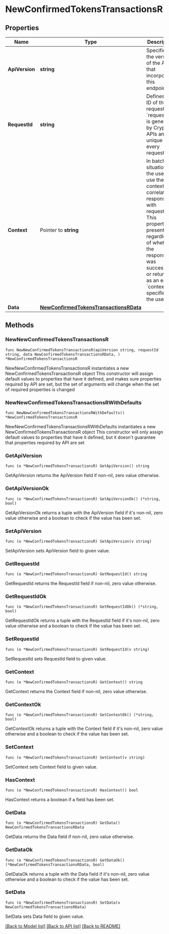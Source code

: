 # NewConfirmedTokensTransactionsR

## Properties

Name | Type | Description | Notes
------------ | ------------- | ------------- | -------------
**ApiVersion** | **string** | Specifies the version of the API that incorporates this endpoint. | 
**RequestId** | **string** | Defines the ID of the request. The &#x60;requestId&#x60; is generated by Crypto APIs and it&#39;s unique for every request. | 
**Context** | Pointer to **string** | In batch situations the user can use the context to correlate responses with requests. This property is present regardless of whether the response was successful or returned as an error. &#x60;context&#x60; is specified by the user. | [optional] 
**Data** | [**NewConfirmedTokensTransactionsRData**](NewConfirmedTokensTransactionsRData.md) |  | 

## Methods

### NewNewConfirmedTokensTransactionsR

`func NewNewConfirmedTokensTransactionsR(apiVersion string, requestId string, data NewConfirmedTokensTransactionsRData, ) *NewConfirmedTokensTransactionsR`

NewNewConfirmedTokensTransactionsR instantiates a new NewConfirmedTokensTransactionsR object
This constructor will assign default values to properties that have it defined,
and makes sure properties required by API are set, but the set of arguments
will change when the set of required properties is changed

### NewNewConfirmedTokensTransactionsRWithDefaults

`func NewNewConfirmedTokensTransactionsRWithDefaults() *NewConfirmedTokensTransactionsR`

NewNewConfirmedTokensTransactionsRWithDefaults instantiates a new NewConfirmedTokensTransactionsR object
This constructor will only assign default values to properties that have it defined,
but it doesn't guarantee that properties required by API are set

### GetApiVersion

`func (o *NewConfirmedTokensTransactionsR) GetApiVersion() string`

GetApiVersion returns the ApiVersion field if non-nil, zero value otherwise.

### GetApiVersionOk

`func (o *NewConfirmedTokensTransactionsR) GetApiVersionOk() (*string, bool)`

GetApiVersionOk returns a tuple with the ApiVersion field if it's non-nil, zero value otherwise
and a boolean to check if the value has been set.

### SetApiVersion

`func (o *NewConfirmedTokensTransactionsR) SetApiVersion(v string)`

SetApiVersion sets ApiVersion field to given value.


### GetRequestId

`func (o *NewConfirmedTokensTransactionsR) GetRequestId() string`

GetRequestId returns the RequestId field if non-nil, zero value otherwise.

### GetRequestIdOk

`func (o *NewConfirmedTokensTransactionsR) GetRequestIdOk() (*string, bool)`

GetRequestIdOk returns a tuple with the RequestId field if it's non-nil, zero value otherwise
and a boolean to check if the value has been set.

### SetRequestId

`func (o *NewConfirmedTokensTransactionsR) SetRequestId(v string)`

SetRequestId sets RequestId field to given value.


### GetContext

`func (o *NewConfirmedTokensTransactionsR) GetContext() string`

GetContext returns the Context field if non-nil, zero value otherwise.

### GetContextOk

`func (o *NewConfirmedTokensTransactionsR) GetContextOk() (*string, bool)`

GetContextOk returns a tuple with the Context field if it's non-nil, zero value otherwise
and a boolean to check if the value has been set.

### SetContext

`func (o *NewConfirmedTokensTransactionsR) SetContext(v string)`

SetContext sets Context field to given value.

### HasContext

`func (o *NewConfirmedTokensTransactionsR) HasContext() bool`

HasContext returns a boolean if a field has been set.

### GetData

`func (o *NewConfirmedTokensTransactionsR) GetData() NewConfirmedTokensTransactionsRData`

GetData returns the Data field if non-nil, zero value otherwise.

### GetDataOk

`func (o *NewConfirmedTokensTransactionsR) GetDataOk() (*NewConfirmedTokensTransactionsRData, bool)`

GetDataOk returns a tuple with the Data field if it's non-nil, zero value otherwise
and a boolean to check if the value has been set.

### SetData

`func (o *NewConfirmedTokensTransactionsR) SetData(v NewConfirmedTokensTransactionsRData)`

SetData sets Data field to given value.



[[Back to Model list]](../README.md#documentation-for-models) [[Back to API list]](../README.md#documentation-for-api-endpoints) [[Back to README]](../README.md)


